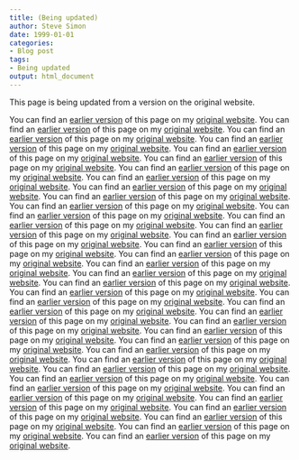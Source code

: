 ```yaml
---
title: (Being updated)
author: Steve Simon
date: 1999-01-01
categories:
- Blog post
tags:
- Being updated
output: html_document
---
```


This page is being updated from a version on the original website.

<!---More--->

You can find an [earlier version](http://www.pmean.com/11/NewComputer.html) of this page on my [original website](http://www.pmean.com/original_site.html). 
You can find an [earlier version](http://www.pmean.com/11/NewForm.html) of this page on my [original website](http://www.pmean.com/original_site.html). 
You can find an [earlier version](http://www.pmean.com/11/PilotGrant.html) of this page on my [original website](http://www.pmean.com/original_site.html). 
You can find an [earlier version](http://www.pmean.com/11/PlaceboCartoon.html) of this page on my [original website](http://www.pmean.com/original_site.html). 
You can find an [earlier version](http://www.pmean.com/11/PositiveStatements.html) of this page on my [original website](http://www.pmean.com/original_site.html). 
You can find an [earlier version](http://www.pmean.com/11/QualitativeSampleSize.html) of this page on my [original website](http://www.pmean.com/original_site.html). 
You can find an [earlier version](http://www.pmean.com/11/QuietYear.html) of this page on my [original website](http://www.pmean.com/original_site.html). 
You can find an [earlier version](http://www.pmean.com/11/SecondInvitation.html) of this page on my [original website](http://www.pmean.com/original_site.html). 
You can find an [earlier version](http://www.pmean.com/11/SecondReviewer.html) of this page on my [original website](http://www.pmean.com/original_site.html). 
You can find an [earlier version](http://www.pmean.com/11/Segmented.html) of this page on my [original website](http://www.pmean.com/original_site.html). 
You can find an [earlier version](http://www.pmean.com/11/ShortBio.html) of this page on my [original website](http://www.pmean.com/original_site.html). 
You can find an [earlier version](http://www.pmean.com/11/SingleModel.html) of this page on my [original website](http://www.pmean.com/original_site.html). 
You can find an [earlier version](http://www.pmean.com/11/Skeptic.html) of this page on my [original website](http://www.pmean.com/original_site.html). 
You can find an [earlier version](http://www.pmean.com/11/SmallStdDev.html) of this page on my [original website](http://www.pmean.com/original_site.html). 
You can find an [earlier version](http://www.pmean.com/11/SocialMedia.html) of this page on my [original website](http://www.pmean.com/original_site.html). 
You can find an [earlier version](http://www.pmean.com/11/Software.html) of this page on my [original website](http://www.pmean.com/original_site.html). 
You can find an [earlier version](http://www.pmean.com/11/SpssAdvantages.html) of this page on my [original website](http://www.pmean.com/original_site.html). 
You can find an [earlier version](http://www.pmean.com/11/StandardDeviation.html) of this page on my [original website](http://www.pmean.com/original_site.html). 
You can find an [earlier version](http://www.pmean.com/11/StataMacro.html) of this page on my [original website](http://www.pmean.com/original_site.html). 
You can find an [earlier version](http://www.pmean.com/11/TeachBayes.html) of this page on my [original website](http://www.pmean.com/original_site.html). 
You can find an [earlier version](http://www.pmean.com/11/Validation.html) of this page on my [original website](http://www.pmean.com/original_site.html). 
You can find an [earlier version](http://www.pmean.com/11/WebcastTopics.html) of this page on my [original website](http://www.pmean.com/original_site.html). 
You can find an [earlier version](http://www.pmean.com/11/WhichVersion.html) of this page on my [original website](http://www.pmean.com/original_site.html). 
You can find an [earlier version](http://www.pmean.com/11/WideInterval.html) of this page on my [original website](http://www.pmean.com/original_site.html). 
You can find an [earlier version](http://www.pmean.com/11/ZoteroStyle.html) of this page on my [original website](http://www.pmean.com/original_site.html). 
You can find an [earlier version](http://www.pmean.com/11/abstracts.html) of this page on my [original website](http://www.pmean.com/original_site.html). 
You can find an [earlier version](http://www.pmean.com/11/cer.html) of this page on my [original website](http://www.pmean.com/original_site.html). 
You can find an [earlier version](http://www.pmean.com/11/classroom.html) of this page on my [original website](http://www.pmean.com/original_site.html). 
You can find an [earlier version](http://www.pmean.com/11/contest.html) of this page on my [original website](http://www.pmean.com/original_site.html). 
You can find an [earlier version](http://www.pmean.com/11/discrepancy.html) of this page on my [original website](http://www.pmean.com/original_site.html). 
You can find an [earlier version](http://www.pmean.com/11/dropouts.html) of this page on my [original website](http://www.pmean.com/original_site.html). 
You can find an [earlier version](http://www.pmean.com/11/lasagna.html) of this page on my [original website](http://www.pmean.com/original_site.html). 
You can find an [earlier version](http://www.pmean.com/11/meps.html) of this page on my [original website](http://www.pmean.com/original_site.html). 
You can find an [earlier version](http://www.pmean.com/11/noncomparable.html) of this page on my [original website](http://www.pmean.com/original_site.html). 
You can find an [earlier version](http://www.pmean.com/11/report.html) of this page on my [original website](http://www.pmean.com/original_site.html). 
You can find an [earlier version](http://www.pmean.com/11/sbir.html) of this page on my [original website](http://www.pmean.com/original_site.html). 
You can find an [earlier version](http://www.pmean.com/11/unrealistic.html) of this page on my [original website](http://www.pmean.com/original_site.html). 
You can find an [earlier version](http://www.pmean.com/11/web20.html) of this page on my [original website](http://www.pmean.com/original_site.html). 